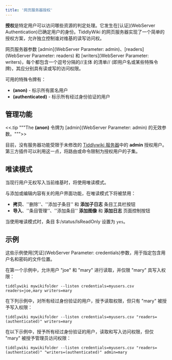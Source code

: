 ```yaml
---
title: '网页服务器授权'
---
```


**授权**是特定用户可以访问哪些资源的判定处理。它发生在[认证](WebServer Authentication)已确定用户的身份。TiddlyWiki 的网页服务器实现了一个简单的授权方案，允许独立控制谁对维基的读写访问权。

网页服务器参数 [admin](WebServer Parameter: admin)、[readers](WebServer Parameter: readers) 和 [writers](WebServer Parameter: writers)，每个都包含一个逗号分隔的//主体 的清单// (即用户名或某些特殊令牌)，其应分别具有读或写的访问权限。

可用的特殊令牌有：

* **(anon)** - 标示所有匿名用户
* **(authenticated)** - 标示所有经过身份验证的用户

## 管理功能

<<.tip """The **(anon)** 令牌为 [admin](WebServer Parameter: admin) 的无效参数。""">>

目前，没有服务器功能受限于未修改的 [Tiddlywiki 服务器](WebServer)中的 **admin** 授权用户。第三方插件可以利用这一点，将路由或命令限制为授权用户的子集。

## 唯读模式

当现行用户无权写入当前维基时，将使用唯读模式。

与添加或编辑内容有关的用户界面功能，在唯读模式下将被禁用：

* **拷贝**、''删除''、''添加子条目'' 和 **添加子日志** 条目工具栏按钮
* **导入**、''条目管理''、''添加条目'' **添加图像** 和 **添加日志** 页面控制按钮

当使用唯读模式时，条目 $:/status/IsReadOnly 设置为 `yes`。

## 示例

这些示例使用[凭证](WebServer Parameter: credentials)参数，用于指定包含用户名和密码的文件位置。

在第一个示例中，允许用户 "joe" 和 "mary" 进行读取，并仅限 "mary" 具写入权限：

```
tiddlywiki mywikifolder --listen credentials=myusers.csv readers=joe,mary writers=mary
```

在下列示例中，对所有经过身份验证的用户，授予读取权限，但只有 "mary" 被授予写入权限：

```
tiddlywiki mywikifolder --listen credentials=myusers.csv "readers=(authenticated)" writers=mary
```

在以下示例中，授予所有经过身份验证的用户，读取和写入访问权限，但仅 "mary" 被授予管理员访问权限：

```
tiddlywiki mywikifolder --listen credentials=myusers.csv "readers=(authenticated)" "writers=(authenticated)" admin=mary
```